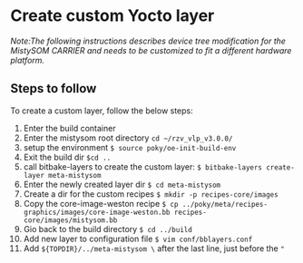 # Create custom Yocto layer

*Note:The following instructions describes device tree modification for the MistySOM CARRIER and needs to be customized to fit a different hardware platform.*

## Steps to follow

To create a custom layer, follow the below steps:
1. Enter the build container
2. Enter the mistysom root directory `cd ~/rzv_vlp_v3.0.0/`
3. setup the environment `$ source poky/oe-init-build-env`
4. Exit the build dir `$cd ..`
5. call bitbake-layers to create the custom layer: `$ bitbake-layers create-layer meta-mistysom`
6. Enter the newly created layer dir `$ cd meta-mistysom`
7. Create a dir for the custom recipes `$ mkdir -p recipes-core/images`
8. Copy the core-image-weston recipe `$ cp ../poky/meta/recipes-graphics/images/core-image-weston.bb recipes-core/images/mistysom.bb`
9. Gio back to the build directory `$ cd ../build`
10. Add new layer to configuration file `$ vim conf/bblayers.conf`
11. Add `${TOPDIR}/../meta-mistysom \` after the last line, just before the `"`
